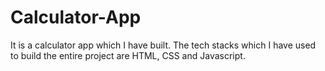 # Calculator-App
It is a calculator app which I have built. The tech stacks which I have used to build the entire project are HTML, CSS and Javascript.

